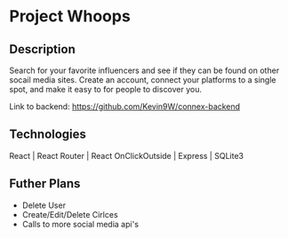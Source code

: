 # Project Whoops

## Description
Search for your favorite influencers and see if they can be found on other socail media sites. Create an account, connect your platforms to a single spot, and make it easy to for people to discover you.

Link to backend: https://github.com/Kevin9W/connex-backend

## Technologies
React | React Router | React OnClickOutside | Express | SQLite3

## Futher Plans
* Delete User
* Create/Edit/Delete Cirlces
* Calls to more social media api's
